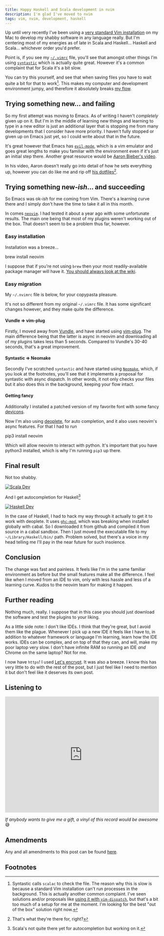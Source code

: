 ```yaml
---
title: Happy Haskell and Scala development in nvim
description: I'm glad I've moved to nvim
tags: vim, nvim, development, haskell
---
```


Up until very recently I've been using a
[very standard Vim installation](https://github.com/charlydagos/setup-my-mac/blob/master/dotfiles/vimrc)
on my Mac to develop my shabby software in any language really. But I'm
centering most of my energies as of late in Scala and Haskell... Haskell and
Scala... whichever order you'd prefer.

Point is, if you see my [`~/.vimrc`](https://github.com/charlydagos/setup-my-mac/blob/master/dotfiles/vimrc)
file, you'll see that amongst other things I'm
using [`syntastic`](https://github.com/scrooloose/syntastic) which is actually
quite great. However it's a common complaint that for Scala it's a bit slow.

You can try this yourself, and see that when saving files you have to wait
quite a bit for that to work[^scalac]. This makes my computer and development
environment jumpy, and therefore it absolutely breaks
[my flow](https://psygrammer.com/2011/02/10/the-flow-programming-in-ecstasy/).

## Trying something new... and failing

So my first attempt was moving to Emacs. As of writing I haven't _completely_
given up on it. But I'm in the middle of learning new things and learning to
type in a new editor is just an additional layer that is stopping me from many
developments that I consider have more priority. I haven't fully stopped or
given up on Emacs just yet, so I could write about that in the future.

It's great however that Emacs has [`evil-mode`](https://www.emacswiki.org/emacs/Evil),
which is a vim emulator and goes great lengths to make you familiar with the
environment even if it's just an initial step there. Another great resource
would be [Aaron Bieber's video](https://www.youtube.com/watch?v=JWD1Fpdd4Pc).

In his video, Aaron doesn't really go into detail of how he sets everything up,
however you can do like me and rip off
[his dotfiles](https://github.com/aaronbieber/dotfiles/)[^thereforthat].

## Trying something new-_ish_... and succeeding

So Emacs was ok-_ish_ for me coming from Vim. There's a learning curve there
and I simply don't have the time to take it all in this month.

In comes [`neovim`](https://neovim.io/). I had tested it about a year ago with
some unfortunate results. The main one being that most of my plugins weren't
working out of the box. That doesn't seem to be a problem thus far, however.

### Easy installation

Installation was a breeze...

<div class="success">
brew install neovim
</div>

I suppose that if you're not using `brew` then your most readily-available
package manager will have it.
[You should always look at the wiki](https://github.com/neovim/neovim/wiki/Installing-Neovim).

### Easy migration

My `~/.nvimrc` file is below, for your copypasta pleasure.

<script src="https://gist.github.com/charlydagos/ba9b5db4c55cf999f3c0d02088ccb94e.js"></script>

It's not so different from my original `~/.vimrc` file. It has
some significant changes however, and they make quite the difference.

#### Vundle ⇒ vim-plug

Firstly, I moved away from [Vundle](https://github.com/VundleVim/Vundle.vim),
and have started using [vim-plug](https://github.com/junegunn/vim-plug). The
main difference being that the latter is async in neovim and downloading
all of my plugins takes less than 5 seconds. Compared to Vundle's 30-40
seconds, that's a great improvement.

#### Syntastic ⇒ Neomake

Secondly I've scratched `syntastic` and have started using
[`Neomake`](https://github.com/neomake/neomake), which, if you look at the
footnotes, you'll see that it implements a proposal for syntastic with async
dispatch. In other words, it not only checks your files but it also does this
in the background, keeping your flow intact.

#### Getting fancy

Additionally I installed a patched version of my favorite font with some fancy
[devicons](https://github.com/ryanoasis/vim-devicons).

Now I'm also using [deoplete](https://github.com/Shougo/deoplete.nvim), for
auto completion, and it also uses neovim's async features. For that I had
to run

<div class="success">
pip3 install neovim
</div>

Which will allow neovim to interact with python. It's important that you have
python3 installed, which is why I'm running `pip3` up there.

## Final result

Not too shabby.

<a href="../images/posts_2016-05-26-scala.png">
<img src="../images/posts_2016-05-26-scala.png" alt="Scala Dev" />
</a>

And I get autocompletion for Haskell[^scalanotyet]

<a href="../images/posts_2016-05-26-haskell.png">
<img src="../images/posts_2016-05-26-haskell.png" alt="Haskell Dev" />
</a>

In the case of Haskell, I had to hack my way through it actually to get it
to work with deoplete. It uses [`ghc-mod`](https://github.com/DanielG/ghc-mod),
which was breaking when installed globally with cabal. So I downloaded it
from github and compiled it from source in a cabal sandbox. Then I just moved
the executable file to my `~/Library/Haskell/bin/` path. Problem solved, but
there's a voice in my head telling me I'll pay in the near future for such
insolence.

## Conclusion

The change was fast and painless. It feels like I'm in the same familiar
environment as before but the small features make all the difference. I feel
like when I moved from an IDE to vim, only with less hassle and less of a
learning curve. Kudos to the neovim team for making it happen.

## Further reading

Nothing much, really. I suppose that in this case you should just download
the software and test the plugins to your liking.

As a little side note: I don't like IDEs. I think that they're great, but I
avoid them like the plague. Whenever I pick up a new IDE it feels like I have
to, in addition to whatever framework or language I'm learning, learn how the
IDE works. IDEs can be complex, and on top of that they can, and will, make
my poor laptop very slow. I don't have infinite RAM so running an IDE _and_
Chrome on the same laptop? Not for me.

I now have `https`! I used [Let's encrypt](https://letsencrypt.org/). It was
also a breeze. I know this has very little to do with the rest of the post,
but I just feel like I need to mention it but don't feel like it deserves its
own post.

## Listening to

<iframe src="https://embed.spotify.com/?uri=spotify%3Aalbum%3A1xKZBWQrVc2cG2We4DDbbW" width="100%" height="380" frameborder="0" allowtransparency="true"></iframe>

_If anybody wants to give me a gift, a vinyl of this record would be awesome_ 😅

## Amendments

Any and all amendments to this post can be found [here](https://github.com/charlydagos/blog/commits/master/posts/2016-05-26-happy-haskell-scala-development-in-nvim.markdown).

## Footnotes

[^scalac]: Syntastic calls `scalac` to check the file. The reason why this is
slow is because a standard Vim installation can't run processes in the
background. This is actually another common complaint. I've seen solutions
and/or proposals like [using it with `vim-dispatch`](https://github.com/scrooloose/syntastic/issues/699),
but that's a bit too much of a setup for me at the moment. I'm looking for the
best "out of the box" solution right now.
[^thereforthat]: That's what they're there for, right?
[^scalanotyet]: Scala's not quite there yet for autocompletion but working on
it.
